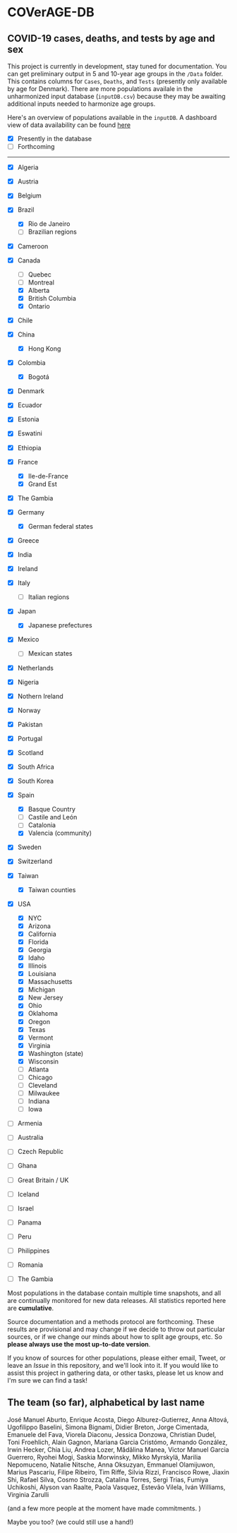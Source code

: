 # COVerAGE-DB 

## COVID-19 cases, deaths, and tests by age and sex

This project is currently in development, stay tuned for documentation. You can get preliminary output in 5 and 10-year age groups in the `/Data` folder. This contains columns for `Cases`, `Deaths`, and `Tests` (presently only available by age for Denmark). There are more populations availale in the unharmonized input database (`inputDB.csv`) because they may be awaiting additional inputs needed to harmonize age groups.

Here's an overview of populations available in the `inputDB`. A dashboard view of data availability can be found [here](https://timriffe.github.io/covid_age/DataAvail.html)
- [x] Presently in the database
- [ ] Forthcoming
-------------------------------

- [x] Algeria
- [x] Austria
- [x] Belgium 
- [x] Brazil    
  - [x] Rio de Janeiro
  - [ ] Brazilian regions
- [x] Cameroon
- [x] Canada  
  - [ ] Quebec
  - [ ] Montreal
  - [x] Alberta
  - [x] British Columbia
  - [x] Ontario
- [x] Chile
- [x] China    
  - [x] Hong Kong
- [x] Colombia   
  - [x] Bogotá
- [x] Denmark    
- [x] Ecuador     
- [x] Estonia
- [x] Eswatini    
- [x] Ethiopia
- [x] France     
  - [x] Ile-de-France
  - [x] Grand Est
- [x] The Gambia
- [x] Germany   
  - [x] German federal states
- [x] Greece
- [x] India
- [x] Ireland
- [x] Italy     
  - [ ] Italian regions
- [x] Japan
  - [x] Japanese prefectures
- [x] Mexico     
  - [ ] Mexican states
- [x] Netherlands 
- [x] Nigeria
- [x] Nothern Ireland
- [x] Norway
- [x] Pakistan
- [x] Portugal   
- [x] Scotland  
- [x] South Africa
- [x] South Korea  
- [x] Spain  
  - [x] Basque Country
  - [ ] Castile and León
  - [ ] Catalonia
  - [x] Valencia (community)
- [x] Sweden     
- [x] Switzerland
- [x] Taiwan
  - [x] Taiwan counties
- [x] USA 
  - [x] NYC
  - [x] Arizona
  - [x] California
  - [x] Florida
  - [x] Georgia
  - [x] Idaho
  - [x] Illinois
  - [x] Louisiana
  - [x] Massachusetts
  - [x] Michigan
  - [x] New Jersey
  - [x] Ohio
  - [x] Oklahoma
  - [x] Oregon
  - [x] Texas
  - [x] Vermont
  - [x] Virginia
  - [x] Washington (state)
  - [x] Wisconsin
  - [ ] Atlanta
  - [ ] Chicago
  - [ ] Cleveland
  - [ ] Milwaukee
  - [ ] Indiana
  - [ ] Iowa
  
- [ ] Armenia
- [ ] Australia
- [ ] Czech Republic
- [ ] Ghana
- [ ] Great Britain / UK
- [ ] Iceland
- [ ] Israel
- [ ] Panama
- [ ] Peru
- [ ] Philippines
- [ ] Romania
- [ ] The Gambia
  

Most populations in the database contain multiple time snapshots, and all are continually monitored for new data releases.  All statistics reported here are **cumulative**. 

Source documentation and a methods protocol are forthcoming. These results are provisional and may change if we decide to throw out particular sources, or if we change our minds about how to split age groups, etc. So **please always use the most up-to-date version**.

If you know of sources for other populations, please either email, Tweet, or leave an *Issue* in this repository, and we'll look into it. If you would like to assist this project in gathering data, or other tasks, please let us know and I'm sure we can find a task!

## The team (so far), alphabetical by last name
José Manuel Aburto, Enrique Acosta, Diego Alburez-Gutierrez, Anna Altová, Ugofilippo Baselini, Simona Bignami, Didier Breton, Jorge Cimentada, Emanuele del Fava, Viorela Diaconu, Jessica Donzowa, Christian Dudel, Toni Froehlich, Alain Gagnon, Mariana Garcia Cristómo, Armando González, Irwin Hecker, Chia Liu, Andrea Lozer, Mădălina Manea, Victor Manuel Garcia Guerrero, Ryohei Mogi, Saskia Morwinsky, Mikko Myrskylä, Marilia Nepomuceno, Natalie Nitsche, Anna Oksuzyan, Emmanuel Olamijuwon, Marius Pascariu, Filipe Ribeiro, Tim Riffe, Silvia Rizzi, Francisco Rowe, Jiaxin Shi, Rafael Silva, Cosmo Strozza, Catalina Torres, Sergi Trias, Fumiya Uchikoshi, Alyson van Raalte, Paola Vasquez, Estevão Vilela, Iván Williams, Virginia Zarulli

(and a few more people at the moment have made commitments. )

Maybe you too? (we could still use a hand!)






